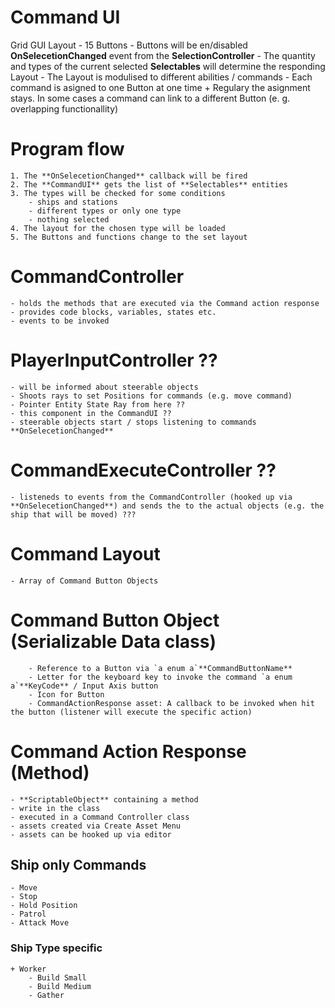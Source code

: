 # Command UI

Grid GUI Layout
	 - 15 Buttons
	 - Buttons will be en/disabled **OnSelecetionChanged** event from the **SelectionController**
	 - The quantity and types of the current selected  **Selectables** will determine the responding Layout
	 - The Layout is modulised to different abilities / commands
	 - Each command is asigned to one Button at one time
		+ Regulary the asignment stays. In some cases a command can link to a different Button (e. g. overlapping functionallity)
	 
 # Program flow
	1. The **OnSelecetionChanged** callback will be fired
	2. The **CommandUI** gets the list of **Selectables** entities
	3. The types will be checked for some conditions
		- ships and stations
		- different types or only one type
		- nothing selected
	4. The layout for the chosen type will be loaded
	5. The Buttons and functions change to the set layout

# CommandController
	- holds the methods that are executed via the Command action response
	- provides code blocks, variables, states etc.
	- events to be invoked
	
# PlayerInputController ??
	- will be informed about steerable objects
	- Shoots rays to set Positions for commands (e.g. move command)
	- Pointer Entity State Ray from here ??
	- this component in the CommandUI ??
	- steerable objects start / stops listening to commands **OnSelecetionChanged**

# CommandExecuteController ??
	- listeneds to events from the CommandController (hooked up via **OnSelecetionChanged**) and sends the to the actual objects (e.g. the ship that will be moved) ???

# Command Layout
	- Array of Command Button Objects
	
# Command Button Object (Serializable Data class)
		- Reference to a Button via `a enum a`**CommandButtonName**
		- Letter for the keyboard key to invoke the command `a enum a`**KeyCode** / Input Axis button
		- Icon for Button
		- CommandActionResponse asset: A callback to be invoked when hit the button (listener will execute the specific action)
 
# Command Action Response (Method)
	- **ScriptableObject** containing a method
	- write in the class
	- executed in a Command Controller class
	- assets created via Create Asset Menu
	- assets can be hooked up via editor
 
## Ship only Commands
	- Move
	- Stop
	- Hold Position
	- Patrol
	- Attack Move
	
### Ship Type specific
	+ Worker
		- Build Small
		- Build Medium
		- Gather
	 
